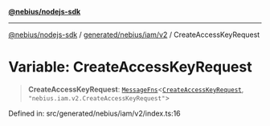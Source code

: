 [**@nebius/nodejs-sdk**](../../../../../README.md)

---

[@nebius/nodejs-sdk](../../../../../README.md) / [generated/nebius/iam/v2](../README.md) / CreateAccessKeyRequest

# Variable: CreateAccessKeyRequest

> **CreateAccessKeyRequest**: [`MessageFns`](../../../../../runtime/protos/core/interfaces/MessageFns.md)\<[`CreateAccessKeyRequest`](../interfaces/CreateAccessKeyRequest.md), `"nebius.iam.v2.CreateAccessKeyRequest"`\>

Defined in: src/generated/nebius/iam/v2/index.ts:16
